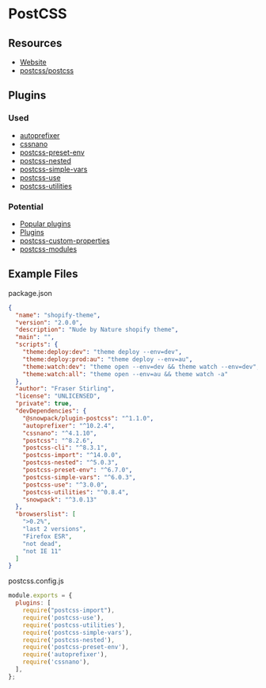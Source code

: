 # PostCSS

## Resources
- [Website](https://postcss.org/)
- [postcss/postcss](https://github.com/postcss/postcss)

## Plugins

### Used
- [autoprefixer](https://github.com/postcss/autoprefixer#browsers)
- [cssnano](https://github.com/cssnano/cssnano)
- [postcss-preset-env](https://github.com/csstools/postcss-preset-env)
- [postcss-nested](https://github.com/postcss/postcss-nested)
- [postcss-simple-vars](https://github.com/postcss/postcss-simple-vars)
- [postcss-use](https://github.com/postcss/postcss-use)
- [postcss-utilities](https://github.com/ismamz/postcss-utilities)

### Potential
- [Popular plugins](https://github.com/postcss/postcss#plugins)
- [Plugins](https://github.com/postcss/postcss/blob/main/docs/plugins.md)
- [postcss-custom-properties](https://github.com/postcss/postcss-custom-properties)
- [postcss-modules](https://github.com/css-modules/postcss-modules)

## Example Files

package.json
```json
{
  "name": "shopify-theme",
  "version": "2.0.0",
  "description": "Nude by Nature shopify theme",
  "main": "",
  "scripts": {
    "theme:deploy:dev": "theme deploy --env=dev",
    "theme:deploy:prod:au": "theme deploy --env=au",
    "theme:watch:dev": "theme open --env=dev && theme watch --env=dev",
    "theme:watch:all": "theme open --env=au && theme watch -a"
  },
  "author": "Fraser Stirling",
  "license": "UNLICENSED",
  "private": true,
  "devDependencies": {
    "@snowpack/plugin-postcss": "^1.1.0",
    "autoprefixer": "^10.2.4",
    "cssnano": "^4.1.10",
    "postcss": "^8.2.6",
    "postcss-cli": "^8.3.1",
    "postcss-import": "^14.0.0",
    "postcss-nested": "^5.0.3",
    "postcss-preset-env": "^6.7.0",
    "postcss-simple-vars": "^6.0.3",
    "postcss-use": "^3.0.0",
    "postcss-utilities": "^0.8.4",
    "snowpack": "^3.0.13"
  },
  "browserslist": [
    ">0.2%",
    "last 2 versions",
    "Firefox ESR",
    "not dead",
    "not IE 11"
  ]
}
```

postcss.config.js
```javascript
module.exports = {
  plugins: [
    require("postcss-import"),
    require('postcss-use'),
    require('postcss-utilities'),
    require('postcss-simple-vars'),
    require('postcss-nested'),
    require('postcss-preset-env'),
    require('autoprefixer'),
    require('cssnano'),
  ],
};
```